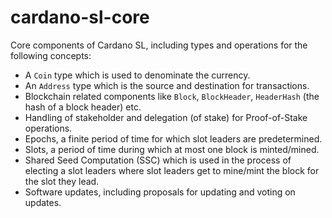 # cardano-sl-core

Core components of Cardano SL, including types and operations for the following
concepts:

* A `Coin` type which is used to denominate the currency.
* An `Address` type which is the source and destination for transactions.
* Blockchain related components like `Block`, `BlockHeader`, `HeaderHash` (the hash
  of a block header) etc.
* Handling of stakeholder and delegation (of stake) for Proof-of-Stake operations.
* Epochs, a finite period of time for which slot leaders are predetermined.
* Slots, a period of time during which at most one block is minted/mined.
* Shared Seed Computation (SSC) which is used in the process of electing a slot
  leaders where slot leaders get to mine/mint the block for the slot they lead.
* Software updates, including proposals for updating and voting on updates.
